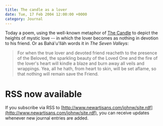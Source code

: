 ```yaml
---
title: The candle as a lover
date: Tue, 17 Feb 2004 12:00:00 +0000
category: Journal
---
```


Today a poem, using the well-known metaphor of [The Candle](the.candle) to depict the
heights of mystic love -- in which the lover becomes as nothing in
devotion to his friend.  Or as Bahá'u'lláh words it in *The Seven
Valleys*:

> For when the true lover and devoted friend reacheth to the presence of
> the Beloved, the sparkling beauty of the Loved One and the fire of the
> lover's heart will kindle a blaze and burn away all veils and
> wrappings.  Yea, all he hath, from heart to skin, will be set aflame,
> so that nothing will remain save the Friend.

# RSS now available

If you subscribe via RSS to [http://www.newartisans.com/johnw/site.rdf](http://www.newartisans.com/johnw/site.rdf),
you can receive updates whenever new journal entries are added.


